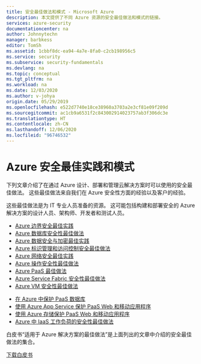 ```yaml
---
title: 安全最佳做法和模式 - Microsoft Azure
description: 本文提供了不同 Azure 资源的安全最佳做法和模式的链接。
services: azure-security
documentationcenter: na
author: Johnnytechn
manager: barbkess
editor: TomSh
ms.assetid: 1cbbf8dc-ea94-4a7e-8fa0-c2cb198956c5
ms.service: security
ms.subservice: security-fundamentals
ms.devlang: na
ms.topic: conceptual
ms.tgt_pltfrm: na
ms.workload: na
ms.date: 12/03/2020
ms.author: v-johya
origin.date: 05/29/2019
ms.openlocfilehash: e522d7740e18ce38960a3703a2e3cf81e09f209d
ms.sourcegitcommit: ac1cb9a6531f2c843002914023757ab3f306dc3e
ms.translationtype: HT
ms.contentlocale: zh-CN
ms.lasthandoff: 12/06/2020
ms.locfileid: "96746532"
---
```

# <a name="azure-security-best-practices-and-patterns"></a>Azure 安全最佳实践和模式

下列文章介绍了在通过 Azure 设计、部署和管理云解决方案时可以使用的安全最佳做法。 这些最佳做法来自我们在 Azure 安全性方面的经验以及客户的经验。

这些最佳做法是为 IT 专业人员准备的资源。 这可能包括构建和部署安全的 Azure 解决方案的设计人员、架构师、开发者和测试人员。

* [Azure 边界安全最佳实践](./network-best-practices.md#adopt-a-zero-trust-approach)
* [Azure 数据库安全性最佳做法](../../azure-sql/database/security-best-practice.md)
* [Azure 数据安全与加密最佳实践](data-encryption-best-practices.md)
* [Azure 标识管理和访问控制安全最佳做法](identity-management-best-practices.md)
* [Azure 网络安全最佳实践](network-best-practices.md)
* [Azure 操作安全性最佳做法](operational-best-practices.md)
* [Azure PaaS 最佳做法](paas-deployments.md)
* [Azure Service Fabric 安全性最佳做法](service-fabric-best-practices.md)
* [Azure VM 安全性最佳做法](iaas.md)
<!-- not available-->
<!-- secure hybrid network architecture not available -->
* [在 Azure 中保护 PaaS 数据库](paas-applications-using-sql.md)
* [使用 Azure App Service 保护 PaaS Web 和移动应用程序](paas-applications-using-app-services.md)
* [使用 Azure 存储保护 PaaS Web 和移动应用程序](paas-applications-using-storage.md)
* [Azure 中 IaaS 工作负荷的安全性最佳做法](iaas.md)

白皮书“适用于 Azure 解决方案的最佳做法”是上面列出的文章中介绍的安全最佳做法的集合。

[下载白皮书](https://azure.microsoft.com/mediahandler/files/resourcefiles/security-best-practices-for-azure-solutions/Azure%20Security%20Best%20Practices.pdf)


